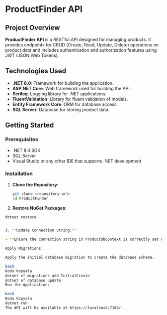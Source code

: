 # ProductFinder API

## Project Overview

**ProductFinder API** is a RESTful API designed for managing products. It provides endpoints for CRUD (Create, Read, Update, Delete) operations on product data and includes authentication and authorization features using JWT (JSON Web Tokens).

## Technologies Used

- **.NET 8.0**: Framework for building the application.
- **ASP.NET Core**: Web framework used for building the API.
- **Serilog**: Logging library for .NET applications.
- **FluentValidation**: Library for fluent validation of models.
- **Entity Framework Core**: ORM for database access.
- **SQL Server**: Database for storing product data.

## Getting Started

### Prerequisites

- .NET 8.0 SDK
- SQL Server
- Visual Studio or any other IDE that supports .NET development

### Installation

1. **Clone the Repository:**

   ```bash
   git clone <repository-url>
   cd ProductFinder

2. **Restore NuGet Packages:**

```bash
dotnet restore


3. **Update Connection String:**

- **Ensure the connection string in ProductDbContext is correctly set up for your SQL Server instance.

Apply Migrations:

Apply the initial database migration to create the database schema.

bash
Kodu kopyala
dotnet ef migrations add InitialCreate
dotnet ef database update
Run the Application:

bash
Kodu kopyala
dotnet run
The API will be available at https://localhost:7168/.
